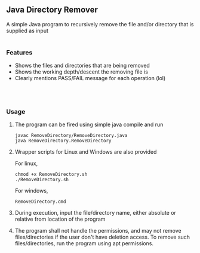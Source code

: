 ## Java Directory Remover
A simple Java program to recursively remove the file and/or directory that is supplied as input
<br/>
<br/>

### Features
+ Shows the files and directories that are being removed
+ Shows the working depth/descent the removing file is
+ Clearly mentions PASS/FAIL message for each operation (lol)
<br/>
<br/>

### Usage

1. The program can be fired using simple java compile and run
    ```
    javac RemoveDirectory/RemoveDirectory.java
    java RemoveDirectory.RemoveDirectory
    ```


1. Wrapper scripts for Linux and Windows are also provided

    For linux,
    ```
    chmod +x RemoveDirectory.sh
    ./RemoveDirectory.sh
    ```

    For windows,
    ```
    RemoveDirectory.cmd
    ```

1. During execution, input the file/directory name, either absolute or relative from location of the program

1. The program shall not handle the permissions, and may not remove files/directories if the user don't have deletion access. To remove such files/directories, run the program using apt permissions.

